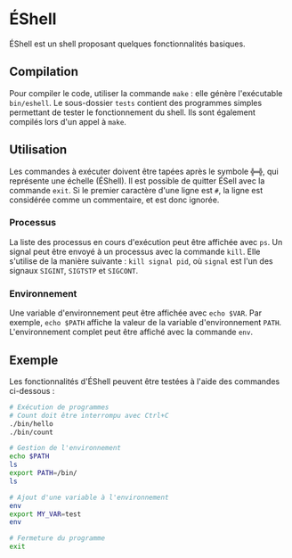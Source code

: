 # ÉShell

ÉShell est un shell proposant quelques fonctionnalités basiques.

## Compilation

Pour compiler le code, utiliser la commande `make` : elle génère l'exécutable `bin/eshell`.
Le sous-dossier `tests` contient des programmes simples permettant de tester le fonctionnement du shell. Ils sont également compilés lors d'un appel à `make`.

## Utilisation

Les commandes à exécuter doivent être tapées après le symbole `╬═╬`, qui représente une échelle (ÉShell). Il est possible de quitter ÉSell avec la commande `exit`. Si le premier caractère d'une ligne est `#`, la ligne est considérée comme un commentaire, et est donc ignorée.

### Processus
La liste des processus en cours d'exécution peut être affichée avec `ps`.
Un signal peut être envoyé à un processus avec la commande `kill`. Elle s'utilise de la manière suivante : `kill signal pid`, où `signal` est l'un des signaux `SIGINT`, `SIGTSTP` et `SIGCONT`.

### Environnement
Une variable d'environnement peut être affichée avec `echo $VAR`. Par exemple, `echo $PATH` affiche la valeur de la variable d'environnement `PATH`. L'environnement complet peut être affiché avec la commande `env`.

## Exemple

Les fonctionnalités d'ÉShell peuvent être testées à l'aide des commandes ci-dessous :

```bash
# Exécution de programmes
# Count doit être interrompu avec Ctrl+C
./bin/hello
./bin/count

# Gestion de l'environnement
echo $PATH
ls
export PATH=/bin/
ls

# Ajout d'une variable à l'environnement
env
export MY_VAR=test
env

# Fermeture du programme
exit
```
